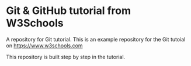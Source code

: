 # Git & GitHub tutorial from W3Schools

A repository for Git tutorial.
This is an example repository for the Git tutoial on https://www.w3schools.com

This repository is built step by step in the tutorial.
